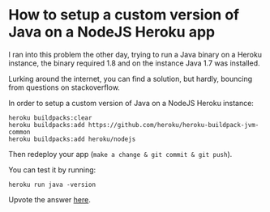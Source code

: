 # How to setup a custom version of Java on a NodeJS Heroku app

I ran into this problem the other day, trying to run a Java binary on a Heroku instance, the binary required 1.8 and on the instance Java 1.7 was installed.

Lurking around the internet, you can find a solution, but hardly, bouncing from questions on stackoverflow.

In order to setup a custom version of Java on a NodeJS Heroku instance:

```
heroku buildpacks:clear
heroku buildpacks:add https://github.com/heroku/heroku-buildpack-jvm-common
heroku buildpacks:add heroku/nodejs
```

Then redeploy your app (`make a change & git commit & git push`).

You can test it by running:

```
heroku run java -version
```

Upvote the answer [here](http://stackoverflow.com/questions/34834990/java-unsupported-class-version-on-heroku-for-nodejs-app).
